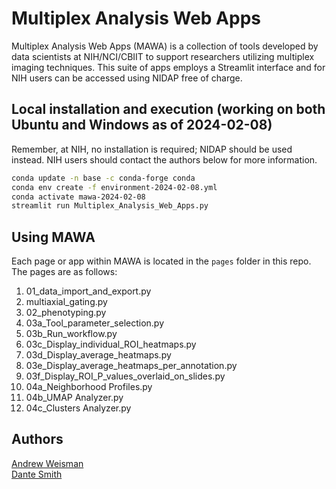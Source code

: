 # Multiplex Analysis Web Apps

Multiplex Analysis Web Apps (MAWA) is a collection of tools developed by data scientists at NIH/NCI/CBIIT to support researchers utilizing multiplex imaging techniques. This suite of apps employs a Streamlit interface and for NIH users can be accessed using NIDAP free of charge.

## Local installation and execution (working on both Ubuntu and Windows as of 2024-02-08)

Remember, at NIH, no installation is required; NIDAP should be used instead. NIH users should contact the authors below for more information.

```bash
conda update -n base -c conda-forge conda
conda env create -f environment-2024-02-08.yml
conda activate mawa-2024-02-08
streamlit run Multiplex_Analysis_Web_Apps.py
```

## Using MAWA

Each page or app within MAWA is located in the `pages` folder in this repo. The pages are as follows:

1. 01_data_import_and_export.py
1. multiaxial_gating.py
1. 02_phenotyping.py
1. 03a_Tool_parameter_selection.py
1. 03b_Run_workflow.py
1. 03c_Display_individual_ROI_heatmaps.py
1. 03d_Display_average_heatmaps.py
1. 03e_Display_average_heatmaps_per_annotation.py
1. 03f_Display_ROI_P_values_overlaid_on_slides.py
1. 04a_Neighborhood Profiles.py
1. 04b_UMAP Analyzer.py
1. 04c_Clusters Analyzer.py

## Authors

[Andrew Weisman](mailto:andrew.weisman@nih.gov)  
[Dante Smith](mailto:dante.smith@nih.gov)
